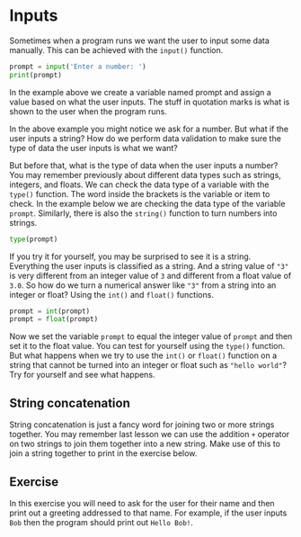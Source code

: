 # Inputs

Sometimes when a program runs we want the user to input some data manually. This can be achieved with the `input()` function.

```python
prompt = input('Enter a number: ')
print(prompt)
```

In the example above we create a variable named prompt and assign a value based on what the user inputs. The stuff in quotation marks is what is shown to the user when the program runs.

In the above example you might notice we ask for a number. But what if the user inputs a string? How do we perform data validation to make sure the type of data the user inputs is what we want?

But before that, what is the type of data when the user inputs a number? You may remember previously about different data types such as strings, integers, and floats. We can check the data type of a variable with the `type()` function. The word inside the brackets is the variable or item to check. In the example below we are checking the data type of the variable `prompt`. Similarly, there is also the `string()` function to turn numbers into strings.

```python
type(prompt)
```

If you try it for yourself, you may be surprised to see it is a string. Everything the user inputs is classified as a string. And a string value of `"3"` is very different from an integer value of `3` and different from a float value of `3.0`. So how do we turn a numerical answer like `"3"` from a string into an integer or float? Using the `int()` and `float()` functions.

```python
prompt = int(prompt)
prompt = float(prompt)
```

Now we set the variable `prompt` to equal the integer value of `prompt` and then set it to the float value. You can test for yourself using the `type()` function. But what happens when we try to use the `int()` or `float()` function on a string that cannot be turned into an integer or float such as `"hello world"`? Try for yourself and see what happens.

## String concatenation

String concatenation is just a fancy word for joining two or more strings together. You may remember last lesson we can use the addition `+` operator on two strings to join them together into a new string. Make use of this to join a string together to print in the exercise below.

## Exercise

In this exercise you will need to ask for the user for their name and then print out a greeting addressed to that name. For example, if the user inputs `Bob` then the program should print out `Hello Bob!`.